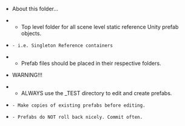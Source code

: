 * About this folder...
*   - Top level folder for all scene level static reference Unity prefab objects.
*     - i.e. Singleton Reference containers
*   - Prefab files should be placed in their respective folders.

* WARNING!!!
*   - ALWAYS use the _TEST directory to edit and create prefabs. 
*     - Make copies of existing prefabs before editing.
*     - Prefabs do NOT roll back nicely. Commit often.